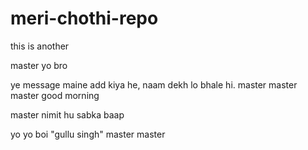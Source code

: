 # meri-chothi-repo

this is another

 master
yo bro

ye message maine add kiya he, naam dekh lo bhale hi.
master
master
 master
good morning

 master
nimit hu sabka baap


yo yo boi "gullu singh"
 master
 master
